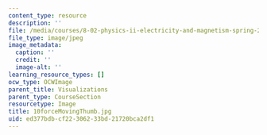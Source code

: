 ```yaml
---
content_type: resource
description: ''
file: /media/courses/8-02-physics-ii-electricity-and-magnetism-spring-2007/ed377bdbcf22306233bd21720bca2df1_10forceMovingThumb.jpg
file_type: image/jpeg
image_metadata:
  caption: ''
  credit: ''
  image-alt: ''
learning_resource_types: []
ocw_type: OCWImage
parent_title: Visualizations
parent_type: CourseSection
resourcetype: Image
title: 10forceMovingThumb.jpg
uid: ed377bdb-cf22-3062-33bd-21720bca2df1
---
```

